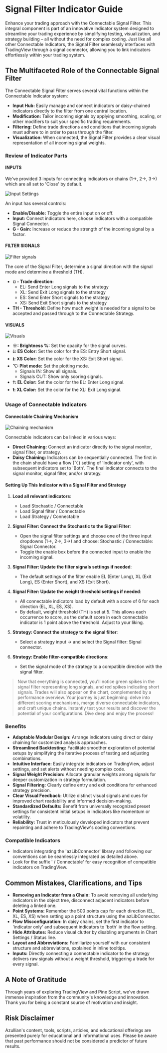 # Signal Filter Indicator Guide

Enhance your trading approach with the Connectable Signal Filter. This integral component is part of an innovative indicator system designed to streamline your trading experience by simplifying testing, visualization, and strategy building – all without the need for complex coding. Just like all other Connectable Indicators, the Signal Filter seamlessly interfaces with TradingView through a signal connector, allowing you to link indicators effortlessly within your trading system.

## The Multifaceted Role of the Connectable Signal Filter

The Connectable Signal Filter serves several vital functions within the Connectable Indicator system:

- **Input Hub:** Easily manage and connect indicators or daisy-chained indicators directly to the filter from one central location.
- **Modification:** Tailor incoming signals by applying smoothing, scaling, or other modifiers to suit your specific trading requirements.
- **Filtering:** Define trade directions and conditions that incoming signals must adhere to in order to pass through the filter.
- **Visualization:** When connected, the Signal Filter provides a clear visual representation of all incoming signal weights.

### Review of Indicator Parts

#### INPUTS

We've provided 3 inputs for connecting indicators or chains (1→, 2→, 3→) which are all set to 'Close' by default.

![Input Settings](Connect-SIGNAL-FILTER-Inputs.png)

An input has several controls:

- **Enable/Disable:** Toggle the entire input on or off.
- **Input:** Connect indicators here, choose indicators with a compatible Signal Connector.
- **G - Gain:** Increase or reduce the strength of the incoming signal by a factor.

#### FILTER SIGNALS

![Filter signals](Connect-SIGNAL-FILTER-FilterSignals.png)

The core of the Signal Filter, determine a signal direction with the signal mode and determine a threshold (TH).

- **¤ - Trade direction:**
  - EL: Send Enter Long signals to the strategy
  - XL: Send Exit Long signals to the strategy
  - ES: Send Enter Short signals to the strategy
  - XS: Send Exit Short signals to the strategy
- **TH - Threshold:** Define how much weight is needed for a signal to be accepted and passed through to the Connectable Strategy.

#### VISUALS

![Visuals](Connect-SIGNAL-FILTER-Visuals.png)

- **☼: Brightness %:** Set the opacity for the signal curves.
- **🡓: ES Color:** Set the color for the ES: Entry Short signal.
- **⭳: XS Color:** Set the color for the XS: Exit Short signal.
- **⌥: Plot mode:** Set the plotting mode.
  - Signals IN: Show all signals.
  - Signals OUT: Show only scoring signals.
- **🡑: EL Color:** Set the color for the EL: Enter Long signal.
- **⭱: XL Color:** Set the color for the XL: Exit Long signal.

### Usage of Connectable Indicators

#### Connectable Chaining Mechanism

![Chaining mechanism](Connect-SIGNAL-FILTER-Chaining.png)

Connectable indicators can be linked in various ways:

- **Direct Chaining:** Connect an indicator directly to the signal monitor, signal filter, or strategy.
- **Daisy Chaining:** Indicators can be sequentially connected. The first in the chain should have a flow (⌥) setting of 'Indicator only', with subsequent indicators set to 'Both'. The final indicator connects to the signal monitor, signal filter, and/or strategy.

#### Setting Up This Indicator with a Signal Filter and Strategy

1. **Load all relevant indicators**:
   - Load Stochastic / Connectable
   - Load Signal filter / Connectable
   - Load Strategy / Connectable

2. **Signal Filter: Connect the Stochastic to the Signal Filter**:
   - Open the signal filter settings and choose one of the three input dropdowns (1→, 2→, 3→) and choose: Stochastic / Connectable: Signal Connector.
   - Toggle the enable box before the connected input to enable the incoming signal.

3. **Signal Filter: Update the filter signals settings if needed**:
   - The default settings of the filter enable EL (Enter Long), XL (Exit Long), ES (Enter Short), and XS (Exit Short).

4. **Signal Filter: Update the weight threshold settings if needed**:
   - All connectable indicators load by default with a score of 6 for each direction (EL, XL, ES, XS).
   - By default, weight threshold (TH) is set at 5. This allows each occurrence to score, as the default score in each connectable indicator is 1 point above the threshold. Adjust to your liking.

5. **Strategy: Connect the strategy to the signal filter**:
   - Select a strategy input → and select the Signal filter: Signal connector.

6. **Strategy: Enable filter-compatible directions**:
   - Set the signal mode of the strategy to a compatible direction with the signal filter.

> Now that everything is connected, you'll notice green spikes in the signal filter representing long signals, and red spikes indicating short signals. Trades will also appear on the chart, complemented by a performance overview. Your journey is just beginning: delve into different scoring mechanisms, merge diverse connectable indicators, and craft unique chains. Instantly test your results and discover the potential of your configurations. Dive deep and enjoy the process!

### Benefits

- **Adaptable Modular Design:** Arrange indicators using direct or daisy chaining for customized analysis approaches.
- **Streamlined Backtesting:** Facilitate smoother exploration of potential setups by simplifying the iterative process of testing and adjusting combinations.
- **Intuitive Interface:** Easily integrate indicators on TradingView, adjust settings, and set alerts without needing complex code.
- **Signal Weight Precision:** Allocate granular weights among signals for deeper customization in strategy formulation.
- **Signal Filtering:** Clearly define entry and exit conditions for enhanced strategy precision.
- **Clear Visual Feedback:** Utilize distinct visual signals and cues for improved chart readability and informed decision-making.
- **Standardized Defaults:** Benefit from universally recognized preset settings for consistent initial setups in indicators like momentum or volatility.
- **Reliability:** Trust in meticulously developed indicators that prevent repainting and adhere to TradingView's coding conventions.

### Compatible Indicators

- Indicators integrating the 'azLibConnector' library and following our conventions can be seamlessly integrated as detailed above.
- Look for the suffix ' / Connectable' for easy recognition of compatible indicators on TradingView.

## Common Mistakes, Clarifications, and Tips

- **Removing an Indicator from a Chain:** To avoid removing all underlying indicators in the object tree, disconnect adjacent indicators before deleting a linked one.
- **Point Systems:** Remember the 500 points cap for each direction (EL, XL, ES, XS) when setting up a point structure using the azLibConnector.
- **Flow Misconfiguration:** In daisy chains, set the first indicator to 'indicator only' and subsequent indicators to 'both' in the flow setting.
- **Hide Attributes:** Reduce visual clutter by disabling arguments in Chart Settings / Status line.
- **Layout and Abbreviations:** Familiarize yourself with our consistent structure and abbreviations, explained in inline tooltips.
- **Inputs:** Directly connecting a connectable indicator to the strategy delivers raw signals without a weight threshold, triggering a trade for every signal.

## A Note of Gratitude

  Through years of exploring TradingView and Pine Script, we've drawn immense inspiration from the community's knowledge and innovation. Thank you for being a constant source of motivation and insight.

## Risk Disclaimer

  Azullian's content, tools, scripts, articles, and educational offerings are presented purely for educational and informational uses. Please be aware that past performance should not be considered a predictor of future results.
